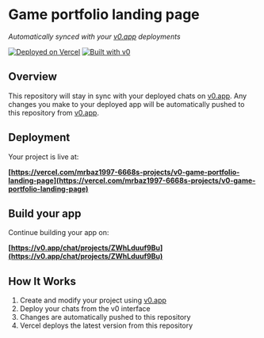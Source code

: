 # Game portfolio landing page

*Automatically synced with your [v0.app](https://v0.app) deployments*

[![Deployed on Vercel](https://img.shields.io/badge/Deployed%20on-Vercel-black?style=for-the-badge&logo=vercel)](https://vercel.com/mrbaz1997-6668s-projects/v0-game-portfolio-landing-page)
[![Built with v0](https://img.shields.io/badge/Built%20with-v0.app-black?style=for-the-badge)](https://v0.app/chat/projects/ZWhLduuf9Bu)

## Overview

This repository will stay in sync with your deployed chats on [v0.app](https://v0.app).
Any changes you make to your deployed app will be automatically pushed to this repository from [v0.app](https://v0.app).

## Deployment

Your project is live at:

**[https://vercel.com/mrbaz1997-6668s-projects/v0-game-portfolio-landing-page](https://vercel.com/mrbaz1997-6668s-projects/v0-game-portfolio-landing-page)**

## Build your app

Continue building your app on:

**[https://v0.app/chat/projects/ZWhLduuf9Bu](https://v0.app/chat/projects/ZWhLduuf9Bu)**

## How It Works

1. Create and modify your project using [v0.app](https://v0.app)
2. Deploy your chats from the v0 interface
3. Changes are automatically pushed to this repository
4. Vercel deploys the latest version from this repository
